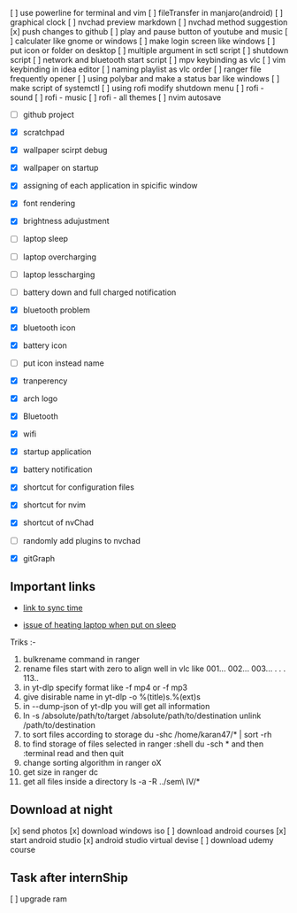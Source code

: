 [ ] use powerline for terminal and vim
[ ] fileTransfer in manjaro(android)
[ ] graphical clock
[ ] nvchad preview markdown 
[ ] nvchad method suggestion
[x] push changes to github
[ ] play and pause button of youtube and music
[ ] calculater like gnome or windows
[ ] make login screen like windows
[ ] put icon or folder on desktop
[ ] multiple argument in sctl script
[ ] shutdown script 
[ ] network and bluetooth start script
[ ] mpv keybinding as vlc
[ ] vim keybinding in idea editor
[ ] naming playlist as vlc order
[ ] ranger file frequently opener
[ ] using polybar and make a status bar like windows 
[ ] make script of systemctl
[ ] using rofi modify shutdown menu 
[ ] rofi - sound
[ ] rofi - music
[ ] rofi  - all themes 
[ ] nvim autosave
-[ ] github project
-[x] scratchpad
-[x] wallpaper scirpt debug
-[x] wallpaper on startup
-[x] assigning of each application in spicific window
-[x] font rendering
-[x] brightness adujustment
-[ ] laptop sleep
-[ ] laptop overcharging
-[ ] laptop lesscharging
-[ ] battery down and full charged notification
-[x] bluetooth problem
-[x] bluetooth icon
-[x] battery icon
-[ ] put icon instead name
-[x] tranperency 
-[x] arch logo
-[x] Bluetooth
-[x] wifi
-[x] startup application
-[x] battery notification
-[x] shortcut for configuration files
-[x] shortcut for nvim
-[x] shortcut of nvChad
-[ ] randomly add plugins to nvchad
-[x] gitGraph



## Important links
- [link to sync time](https://wiki.manjaro.org/index.php/System_Maintenance#:~:text=The%20easiest%20way%20to%20ensure,Set%20time%20and%20date%20automatically%22.)

- [issue of heating laptop when put on sleep](https://anvilproject.org/guides/content/creating-links#:~:text=Markdown%20syntax%20for%20a%20hyperlink,the%20parentheses%20hold%20the%20link.)


Triks :- 
1. bulkrename command in ranger
2. rename files start with zero to align well in vlc 
    like 001...
         002...
         003...
         .
         .
         .
         113..
3. in yt-dlp specify format like 
    -f mp4 or -f mp3
4. give disirable name in yt-dlp
    -o %(title)s.%(ext)s
5. in --dump-json of yt-dlp you will get all information
6. ln -s /absolute/path/to/target /absolute/path/to/destination
    unlink /path/to/destination
7. to sort files according to storage
    du -shc /home/karan47/* | sort -rh
8. to find storage of files selected in ranger
    :shell du -sch *
    and then :terminal read
    and then quit
9. change sorting algorithm in ranger
    oX
10. get size in ranger 
    dc
11. get all files inside a directory 
    ls -a -R ../sem\ IV/*

## Download at night
[x] send photos
[x] download windows iso
[ ] download android courses
[x] start android studio
[x] android studio virtual devise
[ ] download udemy course


## Task after internShip
[ ] upgrade ram
